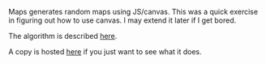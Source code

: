 Maps generates random maps using JS/canvas. This was a quick exercise in figuring out how to use canvas. I may extend it later if I get bored.

The algorithm is described [here](http://properundead.com/2009/03/cave-generator.html).

A copy is hosted [here](http://basicio.com/cs/maps/) if you just want to see what it does.

